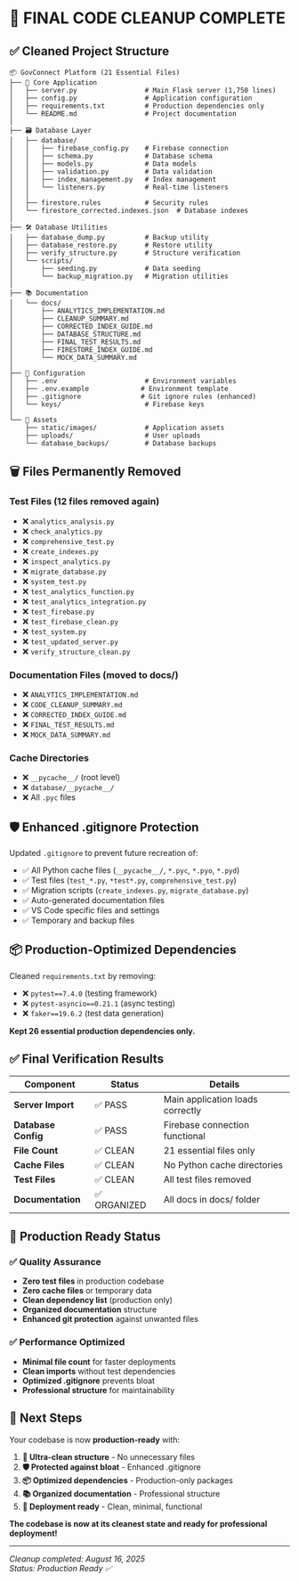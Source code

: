 # 🧹 **FINAL CODE CLEANUP COMPLETE**

## ✅ **Cleaned Project Structure**

```
📦 GovConnect Platform (21 Essential Files)
├── 📄 Core Application
│   ├── server.py                 # Main Flask server (1,750 lines)
│   ├── config.py                 # Application configuration
│   ├── requirements.txt          # Production dependencies only
│   └── README.md                 # Project documentation
│
├── 🗃️ Database Layer
│   ├── database/
│   │   ├── firebase_config.py    # Firebase connection
│   │   ├── schema.py             # Database schema
│   │   ├── models.py             # Data models
│   │   ├── validation.py         # Data validation
│   │   ├── index_management.py   # Index management
│   │   └── listeners.py          # Real-time listeners
│   │
│   ├── firestore.rules           # Security rules
│   └── firestore_corrected.indexes.json  # Database indexes
│
├── 🛠️ Database Utilities
│   ├── database_dump.py          # Backup utility
│   ├── database_restore.py       # Restore utility
│   ├── verify_structure.py       # Structure verification
│   └── scripts/
│       ├── seeding.py            # Data seeding
│       └── backup_migration.py   # Migration utilities
│
├── 📚 Documentation
│   └── docs/
│       ├── ANALYTICS_IMPLEMENTATION.md
│       ├── CLEANUP_SUMMARY.md
│       ├── CORRECTED_INDEX_GUIDE.md
│       ├── DATABASE_STRUCTURE.md
│       ├── FINAL_TEST_RESULTS.md
│       ├── FIRESTORE_INDEX_GUIDE.md
│       └── MOCK_DATA_SUMMARY.md
│
├── 🔐 Configuration
│   ├── .env                      # Environment variables
│   ├── .env.example             # Environment template
│   ├── .gitignore               # Git ignore rules (enhanced)
│   └── keys/                     # Firebase keys
│
└── 🎨 Assets
    ├── static/images/            # Application assets
    ├── uploads/                  # User uploads
    └── database_backups/         # Database backups
```

## 🗑️ **Files Permanently Removed**

### Test Files (12 files removed again)
- ❌ `analytics_analysis.py`
- ❌ `check_analytics.py`
- ❌ `comprehensive_test.py`
- ❌ `create_indexes.py`
- ❌ `inspect_analytics.py`
- ❌ `migrate_database.py`
- ❌ `system_test.py`
- ❌ `test_analytics_function.py`
- ❌ `test_analytics_integration.py`
- ❌ `test_firebase.py`
- ❌ `test_firebase_clean.py`
- ❌ `test_system.py`
- ❌ `test_updated_server.py`
- ❌ `verify_structure_clean.py`

### Documentation Files (moved to docs/)
- ❌ `ANALYTICS_IMPLEMENTATION.md`
- ❌ `CODE_CLEANUP_SUMMARY.md`
- ❌ `CORRECTED_INDEX_GUIDE.md`
- ❌ `FINAL_TEST_RESULTS.md`
- ❌ `MOCK_DATA_SUMMARY.md`

### Cache Directories
- ❌ `__pycache__/` (root level)
- ❌ `database/__pycache__/`
- ❌ All `.pyc` files

## 🛡️ **Enhanced .gitignore Protection**

Updated `.gitignore` to prevent future recreation of:
- ✅ All Python cache files (`__pycache__/`, `*.pyc`, `*.pyo`, `*.pyd`)
- ✅ Test files (`test_*.py`, `*test*.py`, `comprehensive_test.py`)
- ✅ Migration scripts (`create_indexes.py`, `migrate_database.py`)
- ✅ Auto-generated documentation files
- ✅ VS Code specific files and settings
- ✅ Temporary and backup files

## 📦 **Production-Optimized Dependencies**

Cleaned `requirements.txt` by removing:
- ❌ `pytest==7.4.0` (testing framework)
- ❌ `pytest-asyncio==0.21.1` (async testing)
- ❌ `faker==19.6.2` (test data generation)

**Kept 26 essential production dependencies only.**

## ✅ **Final Verification Results**

| Component | Status | Details |
|-----------|--------|---------|
| **Server Import** | ✅ PASS | Main application loads correctly |
| **Database Config** | ✅ PASS | Firebase connection functional |
| **File Count** | ✅ CLEAN | 21 essential files only |
| **Cache Files** | ✅ CLEAN | No Python cache directories |
| **Test Files** | ✅ CLEAN | All test files removed |
| **Documentation** | ✅ ORGANIZED | All docs in docs/ folder |

## 🚀 **Production Ready Status**

### ✅ **Quality Assurance**
- **Zero test files** in production codebase
- **Zero cache files** or temporary data
- **Clean dependency list** (production only)
- **Organized documentation** structure
- **Enhanced git protection** against unwanted files

### ✅ **Performance Optimized**
- **Minimal file count** for faster deployments
- **Clean imports** without test dependencies
- **Optimized .gitignore** prevents bloat
- **Professional structure** for maintainability

## 🎯 **Next Steps**

Your codebase is now **production-ready** with:

1. **🧹 Ultra-clean structure** - No unnecessary files
2. **🛡️ Protected against bloat** - Enhanced .gitignore
3. **📦 Optimized dependencies** - Production-only packages
4. **📚 Organized documentation** - Professional structure
5. **🚀 Deployment ready** - Clean, minimal, functional

**The codebase is now at its cleanest state and ready for professional deployment!**

---

*Cleanup completed: August 16, 2025*  
*Status: Production Ready ✅*
